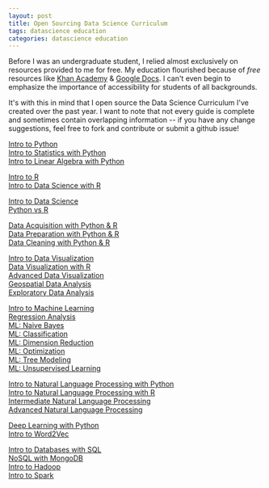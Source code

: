 ```yaml
---
layout: post
title: Open Sourcing Data Science Curriculum
tags: datascience education
categories: datascience education 
---
```


Before I was an undergraduate student, I relied almost exclusively on resources provided to me for free. My education flourished because of <i>free</i> resources like [Khan Academy](https://www.khanacademy.org/) & [Google Docs](https://docs.google.com/). I can't even begin to emphasize the importance of accessibility for students of all backgrounds. 

It's with this in mind that I open source the Data Science Curriculum I've created over the past year. I want to note that not every guide is complete and sometimes contain overlapping information -- if you have any change suggestions, feel free to fork and contribute or submit a github issue!

[Intro to Python](http://learn.adicu.com/python3) <br>
[Intro to Statistics with Python](http://learn.adicu.com/stats) <br>
[Intro to Linear Algebra with Python](http://learn.adicu.com/lin-alg) <br>

[Intro to R](http://learn.adicu.com/intro-r) <br>
[Intro to Data Science with R](http://learn.adicu.com/data-science-r) <br>

[Intro to Data Science](http://learn.adicu.com/data-science) <br>
[Python vs R](http://learn.adicu.com/python-r) <br>

[Data Acquisition with Python & R](http://learn.adicu.com/acq) <br>
[Data Preparation with Python & R](http://learn.adicu.com/intro-data-prep) <br>
[Data Cleaning with Python & R](http://learn.adicu.com/data-cleaning) <br>

[Intro to Data Visualization](http://learn.adicu.com/intro-dv) <br>
[Data Visualization with R](http://learn.adicu.com/r-visual) <br>
[Advanced Data Visualization](http://learn.adicu.com/advanced-dv) <br>
[Geospatial Data Analysis](http://learn.adicu.com/geospatial) <br>
[Exploratory Data Analysis](http://learn.adicu.com/exp-analysis) <br>

[Intro to Machine Learning](http://learn.adicu.com/ml-intro) <br>
[Regression Analysis](http://learn.adicu.com/regression) <br>
[ML: Naive Bayes](http://learn.adicu.com/ml-bayes) <br>
[ML: Classification](http://learn.adicu.com/ml-classification) <br>
[ML: Dimension Reduction](http://learn.adicu.com/ml-dim-red) <br>
[ML: Optimization](http://learn.adicu.com/ml-optimization) <br>
[ML: Tree Modeling](http://learn.adicu.com/ml-trees) <br>
[ML: Unsupervised Learning](http://learn.adicu.com/ml-unsupervised) <br>

[Intro to Natural Language Processing with Python](http://learn.adicu.com/nlp) <br>
[Intro to Natural Language Processing with R](http://learn.adicu.com/r-nlp) <br>
[Intermediate Natural Language Processing](http://learn.adicu.com/intermediate-nlp) <br>
[Advanced Natural Language Processing](http://learn.adicu.com/advanced-nlp) <br>

[Deep Learning with Python](http://learn.adicu.com/dl-python) <br>
[Intro to Word2Vec](http://learn.adicu.com/word2vec) <br>

[Intro to Databases with SQL](http://learn.adicu.com/sql) <br>
[NoSQL with MongoDB](http://learn.adicu.com/mongo) <br>
[Intro to Hadoop](http://learn.adicu.com/hadoop) <br>
[Intro to Spark](http://learn.adicu.com/spark) <br>

